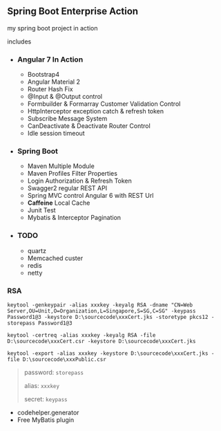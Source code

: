 ## Spring Boot Enterprise Action
my spring boot project in action

includes
* ### Angular 7 In Action
    * Bootstrap4
    * Angular Material 2
    * Router Hash Fix 
    * @Input & @Output control
    * Formbuilder & Formarray Customer Validation Control
    * HttpInterceptor exception catch & refresh token
    * Subscribe Message System
    * CanDeactivate & Deactivate Router Control
    * Idle session timeout 
    
* ### Spring Boot
    * Maven Multiple Module
    * Maven Profiles Filter Properties
    * Login Authorization & Refresh Token
    * Swagger2 regular REST API
    * Spring MVC control Angular 6 with REST Url
    * **Caffeine** Local Cache
    * Junit Test
    * Mybatis & Interceptor Pagination

* ### TODO
    * quartz 
    * Memcached custer
    * redis
    * netty


### RSA 
```
keytool -genkeypair -alias xxxkey -keyalg RSA -dname "CN=Web Server,OU=Unit,O=Organization,L=Singapore,S=SG,C=SG" -keypass Password1@3 -keystore D:\sourcecode\xxxCert.jks -storetype pkcs12 -storepass Password1@3

keytool -certreq -alias xxxkey -keyalg RSA -file D:\sourcecode\xxxCert.csr -keystore D:\sourcecode\xxxCert.jks

keytool -export -alias xxxkey -keystore D:\sourcecode\xxxCert.jks -file D:\sourcecode\xxxPublic.csr
```
> password: `storepass`
>
> alias: `xxxkey`
>
> secret: `keypass`

- codehelper.generator 
- Free MyBatis plugin 